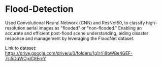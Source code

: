 # Flood-Detection
Used Convolutional Neural Network (CNN) and ResNet50, to classify high-resolution aerial images as "flooded" or "non-flooded." Enabling an accurate and efficient post-flood scene understanding, aiding disaster response and management by leveraging the FloodNet dataset.


Link to dataset: 
https://drive.google.com/drive/u/0/folders/1g1r419bWBe4GEF-7si5DqWCjxiC8ErnY
